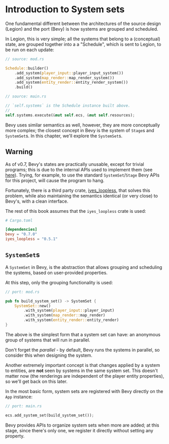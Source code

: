 # Introduction to System sets

One fundamental different between the architectures of the source design (Legion) and the port (Bevy) is how systems are grouped and scheduled.

In Legion, this is very simple; all the systems that belong to a (conceptual) state, are grouped together into a a "Schedule", which is sent to Legion, to be run on each update:

```rs
// source: mod.rs

Schedule::builder()
    .add_system(player_input::player_input_system())
    .add_system(map_render::map_render_system())
    .add_system(entity_render::entity_render_system())
    .build()

// source: main.rs

// `self.systems` is the Schedule instance built above.
//
self.systems.execute(&mut self.ecs, &mut self.resources);
```

Bevy uses similar semantics as well, however, they are more conceptually more complex; the closest concept in Bevy is the system of `Stage`s and `SystemSet`s. In this chapter, we'll explore the `SystemSet`s.

## Warning

As of v0.7, Bevy's states are practically unusable, except for trivial programs; this is due to the internal APIs used to implement them (see [here](https://bevy-cheatbook.github.io/programming/states.html#combining-with-other-run-criteria)). Trying, for example, to use the standard `SystemSet`/`Stage` Bevy APIs for this project, will cause the program to hang.

Fortunately, there is a third party crate, [iyes_loopless](https://github.com/IyesGames/iyes_loopless), that solves this problem, while also maintaining the semantics identical (or very close) to Bevy's, with a clean interface.

The rest of this book assumes that the `iyes_loopless` crate is used:

```toml
# Cargo.toml

[dependencies]
bevy = "0.7.0"
iyes_loopless = "0.5.1"
```

## `SystemSet`s

A `SystemSet` in Bevy, is the abstraction that allows grouping and scheduling the systems, based on user-provided properties.

At this step, only the grouping functionality is used:

```rs
// port: mod.rs

pub fn build_system_set() -> SystemSet {
    SystemSet::new()
        .with_system(player_input::player_input)
        .with_system(map_render::map_render)
        .with_system(entity_render::entity_render)
}
```

The above is the simplest form that a system set can have: an anonymous group of systems that will run in parallel.

Don't forget the *parallel* - by default, Bevy runs the systems in parallel, so consider this when designing the system.

Another extremely important concept is that changes applied by a system to entities, are **not** seen by systems in the same system set. This doesn't matter now (the renderings are independent of the player entity properties), so we'll get back on this later.

In the most basic form, system sets are registered with Bevy directly on the `App` instance:

```rs
// port: main.rs

ecs.add_system_set(build_system_set());
```

Bevy provides APIs to organize system sets when more are added; at this stage, since there's only one, we register it directly without setting any property.
